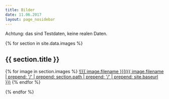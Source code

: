 ```yaml
---
title: Bilder
date: 11.06.2017
layout: page_nosidebar
---
```


<div class="alert alert-warning" role="alert">Achtung: das sind Testdaten, keine realen Daten.</div>

{% for section in site.data.images %}

## {{ section.title }}

{% for image in section.images %}
<a href="{{ image.filename }}]({{ image.filename | prepend: 'thumb_' | prepend: '/' | prepend: section.path | prepend: '/' | prepend: site.baseurl }}">![{{ image.filename }}]({{ image.filename | prepend: '/' | prepend: section.path | prepend: '/' | prepend: site.baseurl }})</a>
{% endfor %}

{% endfor %}
